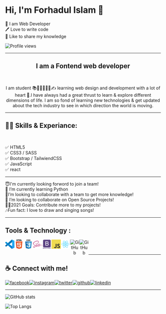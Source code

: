 
<h1> Hi, I'm Forhadul Islam  👋</h1>


👑 I am Web Developer <br/>
🖊️ Love to write code  <br/>
🎤 Like to share my knowledge
<br/>

![Profile views](https://gpvc.arturio.dev/mdforhadulislam)

<hr/>
<center>
<h2> I am a Fontend web developer</h2> 
<br>
<p>
I am student 📚📗📖👨🏻‍🎓✍ learning web design and development with a lot of heart 🧡.I have always had a great thrust to learn & explore different dimensions of life. I am so fond of learning new technologies & get updated about the tech industry to see in which direction the world is moving.
</p>
</center>
 <hr>
<h2> 👨‍💻 Skills & Experiance: </h2> 
<br/>
<p>
✅ HTML5 <br>
✅ CSS3 / SASS <br>
✅ Bootstrap / TailwiendCSS<br>
✅ JavaScript <br>
✅ react <br>

</p>
<hr/>

😇I'm currently looking forword to join a team!<br/>
🌱 I’m currently learning Python<br/>
🧐I’m looking to collaborate with a team to get more knowledge!<br/>
👯 I’m looking to collaborate on Open Source Projects!<br/>
👨‍💻2021 Goals: Contribute more to my projects!<br/>
🎶Fun fact: I love to draw and singing songs!<br/>

<hr/>

<h2>Tools & Technology :</h2>

<center style="text-align:center;">

[<img align="left" alt="Visual Studio Code" width="30px" src="https://raw.githubusercontent.com/github/explore/80688e429a7d4ef2fca1e82350fe8e3517d3494d/topics/visual-studio-code/visual-studio-code.png" />](https://code.visualstudio.com/)

[<img align="left"  alt="HTML5" width="30px" src="https://raw.githubusercontent.com/github/explore/80688e429a7d4ef2fca1e82350fe8e3517d3494d/topics/html/html.png" />](https://www.w3schools.com/html/)

[<img align="left"   alt="CSS3" width="30px" src="https://raw.githubusercontent.com/github/explore/80688e429a7d4ef2fca1e82350fe8e3517d3494d/topics/css/css.png" />](https://www.w3schools.com/css/)

[<img align="left"  alt="Sass" width="30px" src="https://raw.githubusercontent.com/github/explore/80688e429a7d4ef2fca1e82350fe8e3517d3494d/topics/sass/sass.png" />](https://www.w3schools.com/sass/)

[<img align="left"   alt="CSS3" width="30px" src="https://raw.githubusercontent.com/devicons/devicon/master/icons/bootstrap/bootstrap-plain-wordmark.svg" />](https://getbootstrap.com)

[<img align="left"  align="left"   alt="JavaScript" width="30px" src="https://raw.githubusercontent.com/github/explore/80688e429a7d4ef2fca1e82350fe8e3517d3494d/topics/javascript/javascript.png" />](https://www.w3schools.com/js/)

[<img align="left"  alt="React" width="30px" src="https://raw.githubusercontent.com/github/explore/80688e429a7d4ef2fca1e82350fe8e3517d3494d/topics/react/react.png" />](https://www.w3schools.com/react/)

[<img align="left"  alt="GitHub" width="30px" src="https://user-images.githubusercontent.com/83342210/120072229-94524d00-c0b4-11eb-9e07-1420e2e8ffe4.png" />](https://github.com/)

[<img align="left"  alt="GitHub" width="30px" src="https://www.vectorlogo.zone/logos/figma/figma-icon.svg" />](https://www.figma.com/)

</center>
<br/>
<br/>
<hr/>
<h2> ☕ Connect with me! </h2>

[<img src='https://camo.githubusercontent.com/2d1ffa69dd491ebeca01b2098cf8233dd09950ff5895abccd5b455ca442abc59/68747470733a2f2f696d672e736869656c64732e696f2f62616467652f46616365626f6f6b2d3138373746323f7374796c653d666f722d7468652d6261646765266c6f676f3d66616365626f6f6b266c6f676f436f6c6f723d7768697465' alt='facebook' height='40'>](https://www.facebook.com/ahmedforhad44/)[<img src='https://camo.githubusercontent.com/b3d4671768bd0f9b6c8f410a25a96e0c5a4d135208d8910461e986f97e7985ab/68747470733a2f2f696d672e736869656c64732e696f2f62616467652f496e7374616772616d2d4534343035463f7374796c653d666f722d7468652d6261646765266c6f676f3d696e7374616772616d266c6f676f436f6c6f723d7768697465' alt='instagram' height='40'>](https://www.instagram.com/rafsamforhad/)[<img src='https://camo.githubusercontent.com/5d03c86f6a75f7cbe80d135d9162fbf6dc46a31253cf30a8e9bb8279b4d574d3/68747470733a2f2f696d672e736869656c64732e696f2f62616467652f547769747465722d3144413146323f7374796c653d666f722d7468652d6261646765266c6f676f3d74776974746572266c6f676f436f6c6f723d7768697465' alt='twitter' height='40'>](https://twitter.com/mdforhadul44)[<img src='https://camo.githubusercontent.com/bd2bd127c104ba5c98bb12c70801b075aee1f040009089510f69554300e7ff41/68747470733a2f2f696d672e736869656c64732e696f2f62616467652f4769742d4630353033323f7374796c653d666f722d7468652d6261646765266c6f676f3d676974266c6f676f436f6c6f723d7768697465' alt='github' height='40'>](https://github.com/mdforhadulislam)[<img src='https://camo.githubusercontent.com/a80d00f23720d0bc9f55481cfcd77ab79e141606829cf16ec43f8cacc7741e46/68747470733a2f2f696d672e736869656c64732e696f2f62616467652f4c696e6b6564496e2d3030373742353f7374796c653d666f722d7468652d6261646765266c6f676f3d6c696e6b6564696e266c6f676f436f6c6f723d7768697465' alt='linkedin' height='40'>](https://www.linkedin.com/in/md-forhadul-islam-342ba2220/)
<br/>

<hr/>

![GitHub stats](https://github-readme-stats.vercel.app/api?username=mdforhadulislam&show_icons=true&count_private=true)

![Top Langs](https://github-readme-stats.vercel.app/api/top-langs/?username=mdforhadulislam)

